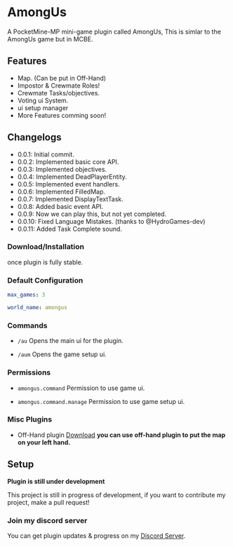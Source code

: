 # AmongUs

A PocketMine-MP mini-game plugin called AmongUs, 
This is simlar to the AmongUs game but in MCBE.

## Features

- Map. (Can be put in Off-Hand)
- Impostor & Crewmate Roles!
- Crewmate Tasks/objectives.
- Voting ui System.
- ui setup manager
- More Features comming soon!

## Changelogs

- 0.0.1: Initial commit.
- 0.0.2: Implemented basic core API.
- 0.0.3: Implemented objectives.
- 0.0.4: Implemented DeadPlayerEntity.
- 0.0.5: Implemented event handlers.
- 0.0.6: Implemented FilledMap.
- 0.0.7: Implemented DisplayTextTask.
- 0.0.8: Added basic event API.
- 0.0.9: Now we can play this, but not yet completed.
- 0.0.10: Fixed Language Mistakes. (thanks to @HydroGames-dev)
- 0.0.11: Added Task Complete sound.

### Download/Installation

once plugin is fully stable.

### Default Configuration

```yaml
max_games: 3

world_name: amongus
```

### Commands

- ``/au`` Opens the main ui for the plugin.

- ``/aum`` Opens the game setup ui.

### Permissions

- ``amongus.command`` Permission to use game ui.

- ``amongus.command.manage`` Permission to use game setup ui.

### Misc Plugins

- Off-Hand plugin [Download](https://github.com/alvin0319/OffHand) 
**you can use off-hand plugin to put the map on your left hand.**

## Setup

**Plugin is still under development**

This project is still in progress of development, if you want to contribute my project, make a pull request!

### Join my discord server

You can get plugin updates & progress on my [Discord Server](https://discord.gg/Py2vSwg3B3).
